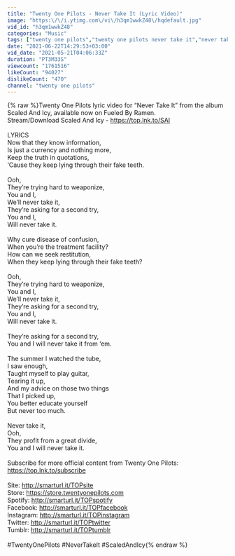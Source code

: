 ```yaml
---
title: "Twenty One Pilots - Never Take It (Lyric Video)"
image: "https:\/\/i.ytimg.com\/vi\/h3qm1wwkZ48\/hqdefault.jpg"
vid_id: "h3qm1wwkZ48"
categories: "Music"
tags: ["twenty one pilots","twenty one pilots never take it","never take it official"]
date: "2021-06-22T14:29:53+03:00"
vid_date: "2021-05-21T04:06:33Z"
duration: "PT3M33S"
viewcount: "1761516"
likeCount: "94027"
dislikeCount: "470"
channel: "twenty one pilots"
---
```

{% raw %}Twenty One Pilots lyric video for “Never Take It” from the album Scaled And Icy, available now on Fueled By Ramen.<br />Stream/Download Scaled And Icy - <a rel="nofollow" target="blank" href="https://top.lnk.to/SAI">https://top.lnk.to/SAI</a><br /><br />LYRICS<br />Now that they know information,<br />Is just a currency and nothing more,<br />Keep the truth in quotations,<br />‘Cause they keep lying through their fake teeth.<br /><br />Ooh,<br />They’re trying hard to weaponize,<br />You and I,<br />We’ll never take it,<br />They’re asking for a second try,<br />You and I,<br />Will never take it.<br /><br />Why cure disease of confusion,<br />When you’re the treatment facility?<br />How can we seek restitution,<br />When they keep lying through their fake teeth?<br /><br />Ooh,<br />They’re trying hard to weaponize,<br />You and I,<br />We’ll never take it,<br />They’re asking for a second try,<br />You and I,<br />Will never take it.<br /><br />They’re asking for a second try,<br />You and I will never take it from ‘em.<br /><br />The summer I watched the tube,<br />I saw enough,<br />Taught myself to play guitar,<br />Tearing it up,<br />And my advice on those two things<br />That I picked up,<br />You better educate yourself<br />But never too much.<br /><br />Never take it,<br />Ooh,<br />They profit from a great divide,<br />You and I will never take it.<br /><br />Subscribe for more official content from Twenty One Pilots: <a rel="nofollow" target="blank" href="https://top.lnk.to/subscribe">https://top.lnk.to/subscribe</a> <br /><br />Site: <a rel="nofollow" target="blank" href="http://smarturl.it/TOPsite">http://smarturl.it/TOPsite</a><br />Store: <a rel="nofollow" target="blank" href="https://store.twentyonepilots.com">https://store.twentyonepilots.com</a> <br />Spotify: <a rel="nofollow" target="blank" href="http://smarturl.it/TOPspotify">http://smarturl.it/TOPspotify</a><br />Facebook: <a rel="nofollow" target="blank" href="http://smarturl.it/TOPfacebook">http://smarturl.it/TOPfacebook</a><br />Instagram: <a rel="nofollow" target="blank" href="http://smarturl.it/TOPinstagram">http://smarturl.it/TOPinstagram</a><br />Twitter: <a rel="nofollow" target="blank" href="http://smarturl.it/TOPtwitter">http://smarturl.it/TOPtwitter</a><br />Tumblr: <a rel="nofollow" target="blank" href="http://smarturl.it/TOPtumblr">http://smarturl.it/TOPtumblr</a><br /><br />#TwentyOnePilots #NeverTakeIt #ScaledAndIcy{% endraw %}
